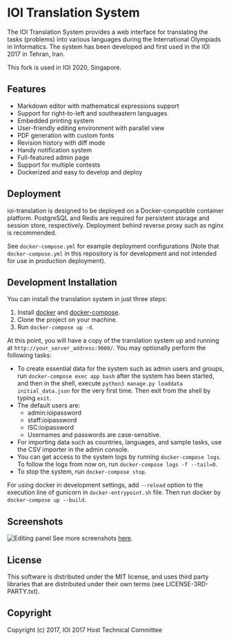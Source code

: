 IOI Translation System
======================

The IOI Translation System provides a web interface for translating the tasks (problems)
into various languages during the International Olympiads in Informatics.
The system has been developed and first used in the IOI 2017 in Tehran, Iran.

This fork is used in IOI 2020, Singapore.

Features
--------

* Markdown editor with mathematical expressions support
* Support for right-to-left and southeastern languages
* Embedded printing system
* User-friendly editing environment with parallel view
* PDF generation with custom fonts
* Revision history with diff mode
* Handy notification system
* Full-featured admin page
* Support for multiple contests
* Dockerized and easy to develop and deploy


Deployment
----------

ioi-translation is designed to be deployed on a Docker-compatible container platform. PostgreSQL and Redis are required for persistent storage and session store, respectively. Deployment behind reverse proxy such as nginx is recommended.

See `docker-compose.yml` for example deployment configurations (Note that `docker-compose.yml` in this repository is for development and not intended for use in production deployment).


Development Installation
--------------------

You can install the translation system in just three steps:
1. Install [docker](https://docs.docker.com/engine/installation/) and
   [docker-compose](https://docs.docker.com/compose/install/).
2. Clone the project on your machine.
3. Run `docker-compose up -d`.

At this point, you will have a copy of the translation system up
and running at `http://your_server_address:9000/`.
You may optionally perform the following tasks:

* To create essential data for the system such as admin users and groups,
  run `docker-compose exec app bash` after the system has been started,
  and then in the shell, execute `python3 manage.py loaddata initial_data.json`
  for the very first time.
  Then exit from the shell by typing `exit`.
* The default users are:
  * admin:ioipassword
  * staff:ioipassword
  * ISC:ioipassword
  * Usernames and passwords are case-sensitive.
* For importing data such as countries, languages, and sample tasks,
  use the CSV importer in the admin console.
* You can get access to the system logs by running `docker-compose logs`.
  To follow the logs from now on, run `docker-compose logs -f --tail=0`.
* To stop the system, run `docker-compose stop`.

For using docker in development settings, add `--reload` option
to the execution line of gunicorn in `docker-entrypoint.sh` file.
Then run docker by `docker-compose up --build`.

Screenshots
----------------
![Editing panel](https://raw.githubusercontent.com/ioi-2017/translation/master/docs/screenshots/edit.png)
See more screenshots [here](https://github.com/ioi-2017/translation/tree/master/docs/screenshots).

License
-------
This software is distributed under the MIT license,
and uses third party libraries that are distributed under their own terms
(see LICENSE-3RD-PARTY.txt).

Copyright
---------
Copyright (c) 2017, IOI 2017 Host Technical Committee
